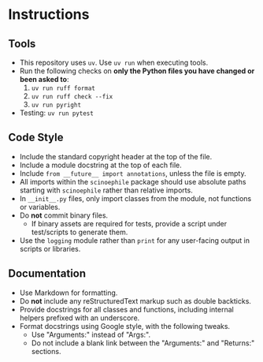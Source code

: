 # Instructions

## Tools

* This repository uses `uv`. Use `uv run` when executing tools.
* Run the following checks on **only the Python files you have changed or been asked to**:
  1. `uv run ruff format`
  2. `uv run ruff check --fix`
  3. `uv run pyright`
* Testing: `uv run pytest`

## Code Style

* Include the standard copyright header at the top of the file.
* Include a module docstring at the top of each file.
* Include `from __future__ import annotations`, unless the file is empty.
* All imports within the `scinoephile` package should use absolute paths starting with
  `scinoephile` rather than relative imports.
* In `__init__.py` files, only import classes from the module, not functions or
  variables.
* Do **not** commit binary files.
    * If binary assets are required for tests, provide a script under test/scripts to
      generate them.
* Use the `logging` module rather than `print` for any user-facing output in scripts or
  libraries.

## Documentation

* Use Markdown for formatting.
* Do **not** include any reStructuredText markup such as double backticks.
* Provide docstrings for all classes and functions, including internal helpers prefixed
  with an underscore.
* Format docstrings using Google style, with the following tweaks.
    * Use "Arguments:" instead of "Args:".
    * Do not include a blank link between the "Arguments:" and "Returns:" sections.
